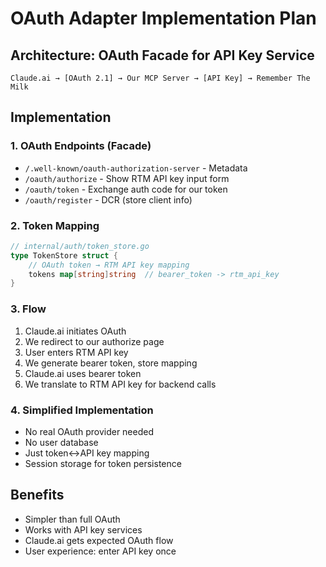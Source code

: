 # OAuth Adapter Implementation Plan

## Architecture: OAuth Facade for API Key Service

```
Claude.ai → [OAuth 2.1] → Our MCP Server → [API Key] → Remember The Milk
```

## Implementation

### 1. OAuth Endpoints (Facade)
- `/.well-known/oauth-authorization-server` - Metadata
- `/oauth/authorize` - Show RTM API key input form
- `/oauth/token` - Exchange auth code for our token
- `/oauth/register` - DCR (store client info)

### 2. Token Mapping
```go
// internal/auth/token_store.go
type TokenStore struct {
    // OAuth token → RTM API key mapping
    tokens map[string]string  // bearer_token -> rtm_api_key
}
```

### 3. Flow
1. Claude.ai initiates OAuth
2. We redirect to our authorize page
3. User enters RTM API key
4. We generate bearer token, store mapping
5. Claude.ai uses bearer token
6. We translate to RTM API key for backend calls

### 4. Simplified Implementation
- No real OAuth provider needed
- No user database
- Just token↔API key mapping
- Session storage for token persistence

## Benefits
- Simpler than full OAuth
- Works with API key services
- Claude.ai gets expected OAuth flow
- User experience: enter API key once
